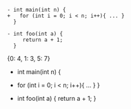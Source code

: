 
```plaintext
- int main(int n) {
+   for (int i = 0; i < n; i++){ ... }
  }

- int foo(int a) {
     return a + 1;
  }
```

{0: 4, 1: 3, 5: 7}

- int main(int n) {
+   for (int i = 0; i < n; i++){ ... }
  }

- int foo(int a) {
     return a + 1;
  }
